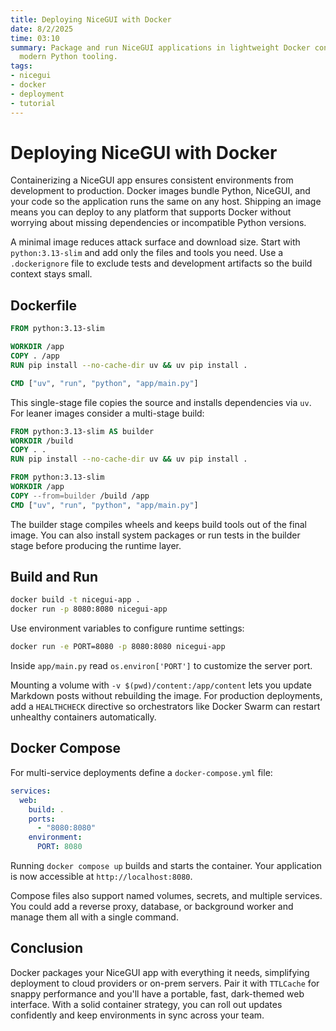 ```yaml
---
title: Deploying NiceGUI with Docker
date: 8/2/2025
time: 03:10
summary: Package and run NiceGUI applications in lightweight Docker containers using
  modern Python tooling.
tags:
- nicegui
- docker
- deployment
- tutorial
---
```


# Deploying NiceGUI with Docker

Containerizing a NiceGUI app ensures consistent environments from development to production. Docker images bundle Python, NiceGUI, and your code so the application runs the same on any host. Shipping an image means you can deploy to any platform that supports Docker without worrying about missing dependencies or incompatible Python versions.

A minimal image reduces attack surface and download size. Start with `python:3.13-slim` and add only the files and tools you need. Use a `.dockerignore` file to exclude tests and development artifacts so the build context stays small.

## Dockerfile

```dockerfile
FROM python:3.13-slim

WORKDIR /app
COPY . /app
RUN pip install --no-cache-dir uv && uv pip install .

CMD ["uv", "run", "python", "app/main.py"]
```

This single-stage file copies the source and installs dependencies via `uv`. For leaner images consider a multi-stage build:

```dockerfile
FROM python:3.13-slim AS builder
WORKDIR /build
COPY . .
RUN pip install --no-cache-dir uv && uv pip install .

FROM python:3.13-slim
WORKDIR /app
COPY --from=builder /build /app
CMD ["uv", "run", "python", "app/main.py"]
```

The builder stage compiles wheels and keeps build tools out of the final image. You can also install system packages or run tests in the builder stage before producing the runtime layer.

## Build and Run

```bash
docker build -t nicegui-app .
docker run -p 8080:8080 nicegui-app
```

Use environment variables to configure runtime settings:

```bash
docker run -e PORT=8080 -p 8080:8080 nicegui-app
```

Inside `app/main.py` read `os.environ['PORT']` to customize the server port.

Mounting a volume with `-v $(pwd)/content:/app/content` lets you update Markdown posts without rebuilding the image. For production deployments, add a `HEALTHCHECK` directive so orchestrators like Docker Swarm can restart unhealthy containers automatically.

## Docker Compose

For multi-service deployments define a `docker-compose.yml` file:

```yaml
services:
  web:
    build: .
    ports:
      - "8080:8080"
    environment:
      PORT: 8080
```

Running `docker compose up` builds and starts the container. Your application is now accessible at `http://localhost:8080`.

Compose files also support named volumes, secrets, and multiple services. You could add a reverse proxy, database, or background worker and manage them all with a single command.

## Conclusion

Docker packages your NiceGUI app with everything it needs, simplifying deployment to cloud providers or on-prem servers. Pair it with `TTLCache` for snappy performance and you'll have a portable, fast, dark-themed web interface. With a solid container strategy, you can roll out updates confidently and keep environments in sync across your team.

